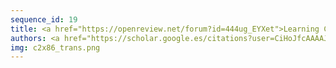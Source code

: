 ```yaml
---
sequence_id: 19
title: <a href="https://openreview.net/forum?id=444ug_EYXet">Learning C to x86 Translation&#58; An Experiment in Neural Compilation</a> / <a href="https://github.com/jordiae/neural-compilers">code</a>
authors: <a href="https://scholar.google.es/citations?user=CiHoJfcAAAAJ">Jordi Armengol-Estapé</a>, <a href="http://www.dcs.ed.ac.uk/home/mob/">Michael O'Boyle</a>
img: c2x86_trans.png
---
```

